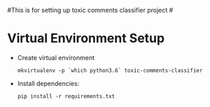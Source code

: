 #This is for setting up toxic comments classifier project #






# Virtual Environment Setup
-   Create virtual environment

        mkvirtualenv -p `which python3.6` toxic-comments-classifier
 

-   Install dependencies: 
    
        pip install -r requirements.txt 


   
  



